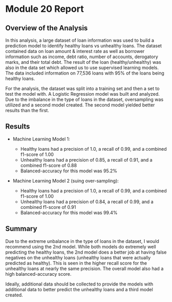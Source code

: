 # Module 20 Report 

## Overview of the Analysis

In this analysis, a large dataset of loan information was used to build a prediction model to identify healthy loans vs unhealthy loans.  The dataset contained data on loan amount & interest rate as well as borrower information such as income, debt ratio, number of accounts, derogatory marks, and their total debt.  The result of the loan (healthy/unhealthy) was also in the data set which allowed us to use supervised learning models.  The data included information on 77,536 loans with 95% of the loans being healthy loans.

For the analysis, the dataset was split into a training set and then a set to test the model with.  A Logistic Regression model was built and analyzed.  Due to the imbalance in the type of loans in the dataset, oversampling was utilized and a second model created.  The second model yielded better results than the first.

## Results

* Machine Learning Model 1:
  * Healthy loans had a precision of 1.0, a recall of 0.99, and a combined f1-score of 1.00
  * Unhealthy loans had a precision of 0.85, a recall of 0.91, and a combined f1-score of 0.88
  * Balanced-accuracy for this model was 95.2%

* Machine Learning Model 2 (suing over-sampling):
  * Healthy loans had a precision of 1.0, a recall of 0.99, and a combined f1-score of 1.00
  * Unhealthy loans had a precision of 0.84, a recall of 0.99, and a combined f1-score of 0.91
  * Balanced-accuracy for this model was 99.4%

## Summary

Due to the extreme unbalance in the type of loans in the dataset, I would recommend using the 2nd model.  While both models do extremely well predicting the healthy loans, the 2nd model does a better job at having false negatives on the unhealthy loans (unhealthy loans that were actually predicted as healthy).  This is seen in the higher recall score for the unhealthy loans at nearly the same precision.  The overall model also had a high balanced-accuracy score.  

Ideally, additional data should be collected to provide the models with additional data to better predict the unhealthy loans and a third model created.
